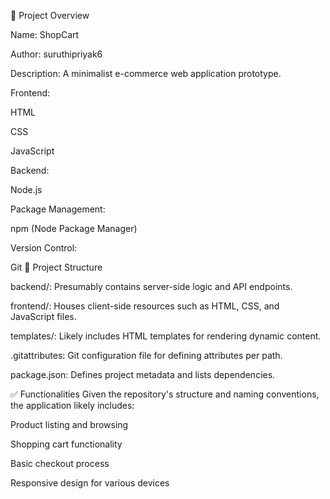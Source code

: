 🛒 Project Overview

Name: ShopCart

Author: suruthipriyak6

Description:  A minimalist e-commerce web application prototype.

Frontend:

HTML

CSS

JavaScript

Backend:

Node.js 

Package Management:

npm (Node Package Manager)

Version Control:

Git
📁 Project Structure

backend/: Presumably contains server-side logic and API endpoints.

frontend/: Houses client-side resources such as HTML, CSS, and JavaScript files.

templates/: Likely includes HTML templates for rendering dynamic content.

.gitattributes: Git configuration file for defining attributes per path.

package.json: Defines project metadata and lists dependencies.

✅ Functionalities
Given the repository's structure and naming conventions, the application likely includes:​

Product listing and browsing

Shopping cart functionality

Basic checkout process

Responsive design for various devices

